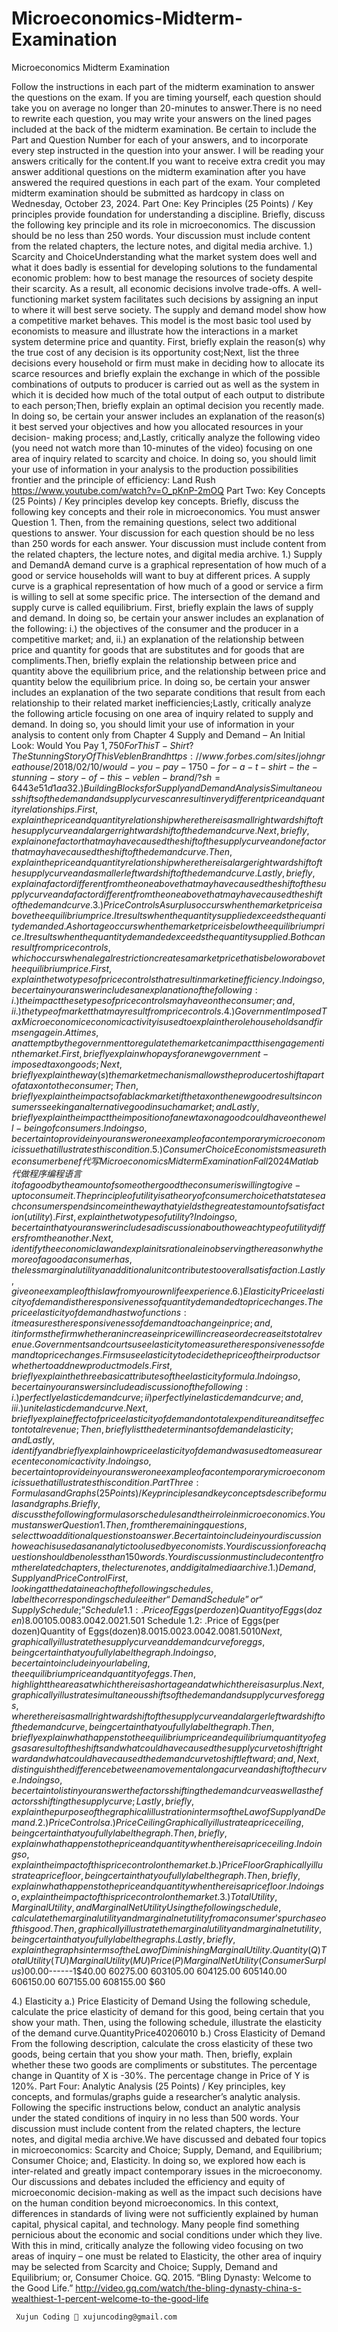 # Microeconomics-Midterm-Examination
Microeconomics Midterm Examination


Follow the instructions in each part of the midterm examination to answer the questions on the exam. If you are timing yourself, each question should take you on average no longer than 20-minutes to answer.There is no need to rewrite each question, you may write your answers on the lined pages included at the back of the midterm examination. Be certain to include  the Part and Question  Number  for  each of your answers, and to incorporate every step instructed in the question into your answer. I will be reading your answers critically for the content.If you want to receive extra credit you may answer additional questions on the midterm examination after you have answered the required questions in each part of the exam. Your completed midterm examination should be submitted as hardcopy in class on Wednesday, October 23, 2024. Part One:  Key Principles (25 Points)                                                                                 /                   Key principles provide foundation for understanding a discipline. Briefly, discuss the following key principle and its role in microeconomics. The discussion should be no less than 250 words. Your discussion must include content from the related chapters, the lecture notes, and digital media archive. 1.)            Scarcity and ChoiceUnderstanding  what  the  market  system  does  well  and  what  it  does  badly  is  essential  for  developing solutions to the fundamental economic problem: how to best manage the resources of society despite their scarcity. As a result, all economic decisions involve trade-offs. A well-functioning market system facilitates such decisions by assigning an input to where it will best serve society. The supply and demand model show how a competitive market behaves. This model is the most basic tool used by economists to measure and illustrate how the interactions in a market system determine price and quantity. First, briefly explain the reason(s) why the true cost of any decision is its opportunity cost;Next, list the three decisions every household or firm must make in deciding how to allocate its scarce resources and briefly explain the exchange in which of the possible combinations of outputs to producer is carried out as well as the system in which it is decided how much of the total output of each output to distribute to each person;Then, briefly explain an optimal decision you recently made. In doing so, be certain your answer includes an explanation of the reason(s) it best served your objectives and how you allocated resources in your decision- making process; and,Lastly, critically analyze the following video  (you need not watch more than 10-minutes of the video) focusing on one area of inquiry related to scarcity and choice. In doing so, you should limit your use of information in your analysis to the production possibilities frontier and the principle of efficiency: Land Rush https://www.youtube.com/watch?v=O_pKnP-2mOQ Part Two:  Key Concepts (25 Points)                                                                                  /                   Key principles develop key concepts. Briefly, discuss the following key concepts and their role in microeconomics. You must  answer  Question  1.  Then, from  the  remaining  questions,  select  two  additional  questions  to  answer.  Your discussion for each question should be no less than 250 words for each answer. Your discussion must include content from the related chapters, the lecture notes, and digital media archive. 1.)            Supply and DemandA demand curve is a graphical representation of how much of a good or service households will want to buy at different prices. A supply curve is a graphical representation of how much of a good or service a firm is  willing  to  sell  at  some  specific  price.  The  intersection  of  the  demand  and  supply  curve  is  called equilibrium. First, briefly explain the laws of supply and demand. In doing so, be certain your answer includes an explanation of the following: i.)    the objectives of the consumer and the producer in a competitive market; and, ii.)   an explanation of the relationship between price and quantity for goods that are substitutes and for goods that are compliments.Then, briefly explain the relationship between price and quantity above the equilibrium price, and the relationship between price and quantity below the equilibrium price. In doing so, be certain your answer includes an explanation of the two separate conditions that result from each relationship to their related market inefficiencies;Lastly, critically analyze the following article focusing on one area of inquiry related to supply and demand. In doing so, you should limit your use of information in your analysis to content only from Chapter 4 Supply and Demand – An Initial Look: Would You Pay $1,750 For This T-Shirt? The Stunning Story Of This Veblen Brand https://www.forbes.com/sites/johngreathouse/2018/02/10/would-you-pay-1750-for-a-t-shirt-the-stunning-story-of-this-veblen-brand/?sh=6443e51d1aa3    2.)            Building Blocks for Supply and Demand Analysis Simultaneous  shifts  of  the  demand  and  supply  curves  can  result  in  very  different  price  and  quantity relationships. First, explain the price and quantity relationship where there is a small rightward shift of the supply curve and a larger rightward shift of the demand curve. Next, briefly, explain one factor that may have caused the shift of the supply curve and one factor that may have caused the shift of the demand curve. Then, explain the price and quantity relationship where there is a large rightward shift of the supply curve and a smaller leftward shift of the demand curve. Lastly, briefly, explain a factor different from the one above that may have caused the shift of the supply curve and a factor different from the one above that may have caused the shift of the demand curve. 3.)            Price ControlsA surplus occurs when the market price is above the equilibrium price. It results when the quantity supplied exceeds the quantity demanded. A shortage occurs when the market price is below the equilibrium price. It results when the quantity demanded exceeds the quantity supplied. Both can result from price controls, which occurs when a legal restriction creates a market price that is below or above the equilibrium price. First, explain the two types of price controls that result in market inefficiency. In doing so, be certain your answer includes an explanation of the following: i.) the impact these types of price controls may have on the consumer; and, ii.)the type of market that may result from price controls. 4.)            Government Imposed Tax Microeconomic economic activity is used to explain the role households and firms engage in. At times, an attempt by the government to regulate the market can impact this engagement in the market. First, briefly explain who pays for a new government-imposed tax on goods; Next, briefly explain the way(s) the market mechanism allows the producer to shift a part of a tax onto the consumer; Then, briefly explain the impacts of a black market if the tax on the new good results in consumers seeking an alternative good in such a market; andLastly, briefly explain the impact the imposition of a new tax on a good could have on the well-being of consumers.  In  doing  so,  be  certain  to  provide  in  your  answer  one  example  of  a  contemporary microeconomic issue that illustrates this condition. 5.)            Consumer ChoiceEconomists measure the consumer benef代 写Microeconomics Midterm Examination Fall 2024Matlab 代做程序编程语言it of a good by the amount of some other good the consumer is willing to give-up to consume it. The principle of utility is a theory of consumer choice that states each consumer spends income in the way that yields the greatest amount of satisfaction (utility). First, explain the two types of utility? In doing so, be certain that your answer includes a discussion about how each type of utility differs from the another. Next, identify the economic law and explain its rationale in observing the reason why the more of a good a consumer has, the less marginal utility an additional unit contributes to overall satisfaction. Lastly, give one example of this law from your own life experience. 6.)            ElasticityPrice elasticity of demand is the responsiveness of quantity demanded to price changes. The price elasticity of demand has two functions: it measures the responsiveness of demand to a change in price; and, it informs the firm whether an increase in price will increase or decrease its total revenue. Governments and courts use elasticity to measure the responsiveness of demand to price changes. Firms use elasticity to decide the price of their products or whether to add new product models. First, briefly explain the three basic attributes of the elasticity formula. In doing so, be certain your answers include a discussion of the following: i.) perfectly elastic demand curve; ii) perfectly inelastic demand curve; and, iii.)unit elastic demand curve. Next, briefly explain effect of price elasticity of demand on total expenditure and its effect on total revenue; Then, briefly list the determinants of demand elasticity; andLastly, identify and briefly explain how price elasticity of demand was used to measure a recent economic activity. In doing so, be certain to provide in your answer one example of a contemporary microeconomic issue that illustrates this condition. Part Three:  Formulas and Graphs (25 Points)                                                            / Key principles and key concepts describe formulas and graphs. Briefly, discuss the following formulas or schedules and their  role  in  microeconomics.  You  must  answer  Question  1.  Then, from  the  remaining  questions,  select  two additional questions to answer. Be certain to include in your discussion how each is used as an analytic tool used by economists. Your discussion for each question should be no  less  than 150 words. Your discussion must include content from the related chapters, the lecture notes, and digital media archive. 1.) Demand, Supply and Price Control First,  looking  at  the  data  in  each  of  the  following  schedules,  label  the  corresponding  schedule  either “Demand Schedule” or “Supply Schedule;” Schedule 1.1:                     .Price of Eggs(per dozen)Quantity of Eggs(dozen)$8.0010$5.008$3.004$2.002$1.501 Schedule 1.2:                     .Price of Eggs(per dozen)Quantity of Eggs(dozen)$8.001$5.002$3.004$2.008$1.5010 Next, graphically illustrate the supply curve and demand curve for eggs, being certain that you fully label the graph. In doing so, be certain to include in your labeling, the equilibrium price and quantity of eggs. Then, highlight the areas at which there is a shortage and at which there is a surplus.Next, graphically illustrate simultaneous shifts of the demand and supply curves for eggs, where there is a small rightward shift of the supply curve and a larger leftward shift of the demand curve, being certain that you fully label the graph.Then, briefly explain what happens to the equilibrium price and equilibrium quantity of eggs as a result of the shifts and what could have caused the supply curve to shift rightward and what could have caused the demand curve to shift leftward; and,Next, distinguish the difference between a movement along a curve and a shift of the curve. In doing so, be certain to list in your answer the factors shifting the demand curve as well as the factors shifting the supply curve; Lastly, briefly, explain the purpose of the graphical illustration in terms of the Law of Supply and Demand. 2.)            Price Controls a.)           Price Ceiling Graphically illustrate a price ceiling, being certain that you fully label the graph. Then, briefly, explain what happens to the price and quantity when there is a price ceiling. In doing so, explain the impact of this price control on the market. b.)           Price Floor Graphically illustrate a price floor, being certain that you fully label the graph. Then, briefly, explain what happens to the price and quantity when there is a price floor. In doing so, explain the impact of this price control on the market. 3.)           Total Utility, Marginal Utility, and Marginal Net Utility Using the following schedule, calculate the marginal utility and marginal net utility from a consumer’s purchase of this good. Then, graphically illustrate the marginal utility and marginal net utility, being certain that you fully label the graphs. Lastly, briefly, explain the graphs in terms of the Law of Diminishing Marginal Utility.Quantity(Q)Total Utility(TU)Marginal Utility(MU)Price(P)Marginal Net Utility(Consumer Surplus)0$0.00------1$40.00 $60 2$75.00 $60 3$105.00 $60 4$125.00 $60 5$140.00 $60 6$150.00 $60 7$155.00 $60 8$155.00 $60

4.)            Elasticity a.)            Price Elasticity of Demand Using the following schedule, calculate the price elasticity of demand for this good, being certain that you show your math. Then, using the following schedule, illustrate the elasticity of the demand curve.QuantityPrice40$2060$10 b.)             Cross Elasticity of Demand From the following description, calculate the cross elasticity of these two goods, being certain that you show your math. Then, briefly, explain whether these two goods are compliments or substitutes. The percentage change in Quantity of X is -30%. The percentage change in Price of Y is 120%. Part Four: Analytic Analysis (25 Points)                                                          /  Key  principles,  key  concepts,  and formulas/graphs  guide  a  researcher’s  analytic  analysis.  Following  the  specific instructions below, conduct an analytic analysis under the stated conditions of inquiry in no less than 500 words. Your discussion must include content from the related chapters, the lecture notes, and digital media archive.We have discussed and debated four topics in microeconomics: Scarcity and Choice; Supply, Demand, and Equilibrium; Consumer Choice; and, Elasticity. In doing so, we explored how each is inter-related and greatly  impact  contemporary  issues  in  the  microeconomy.   Our  discussions  and  debates  included  the efficiency and equity of microeconomic decision-making as well as the impact such decisions have on the human  condition  beyond  microeconomics.  In  this  context,  differences  in  standards  of  living  were  not sufficiently explained by human capital, physical capital, and technology. Many people find something pernicious about the economic and social conditions under which they live. With this in mind, critically analyze the following video focusing on two areas of inquiry – one must be related to Elasticity, the other area  of  inquiry  may  be  selected  from  Scarcity  and  Choice;  Supply,  Demand  and  Equilibrium;  or, Consumer Choice. GQ. 2015. “Bling Dynasty: Welcome to the Good Life.” http://video.gq.com/watch/the-bling-dynasty-china-s-wealthiest-1-percent-welcome-to-the-good-life

     Xujun Coding 📧 xujuncoding@gmail.com
